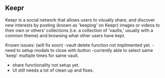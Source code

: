## Keepr

Keepr is a social network that allows users to visually share, and discover new interests by posting (known as 'keeping' on Keepr) images or videos to their own or others' collections (i.e. a collection of 'vaults,' usually with a common theme) and browsing what other users have kept. 


Known issues: (will fix soon)
-vault delete function not implimented yet.
-need to setup modals to close with button
-currently able to select same 'keep' multiple times for same vault.
- share functionality not setup yet.
- UI still needs a lot of clean up and fixes.